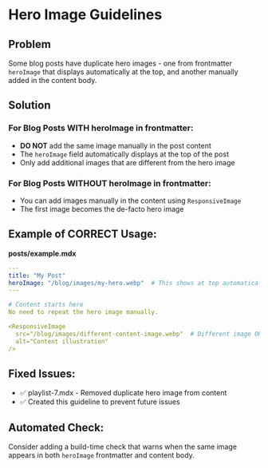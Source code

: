 # Hero Image Guidelines

## Problem
Some blog posts have duplicate hero images - one from frontmatter `heroImage` that displays automatically at the top, and another manually added in the content body.

## Solution

### For Blog Posts WITH heroImage in frontmatter:
- **DO NOT** add the same image manually in the post content
- The `heroImage` field automatically displays at the top of the post
- Only add additional images that are different from the hero image

### For Blog Posts WITHOUT heroImage in frontmatter:
- You can add images manually in the content using `ResponsiveImage`
- The first image becomes the de-facto hero image

## Example of CORRECT Usage:

**posts/example.mdx**
```yaml
---
title: "My Post"
heroImage: "/blog/images/my-hero.webp"  # This shows at top automatically
---

# Content starts here
No need to repeat the hero image manually.

<ResponsiveImage 
  src="/blog/images/different-content-image.webp"  # Different image OK
  alt="Content illustration"
/>
```

## Fixed Issues:
- ✅ playlist-7.mdx - Removed duplicate hero image from content
- ✅ Created this guideline to prevent future issues

## Automated Check:
Consider adding a build-time check that warns when the same image appears in both `heroImage` frontmatter and content body.